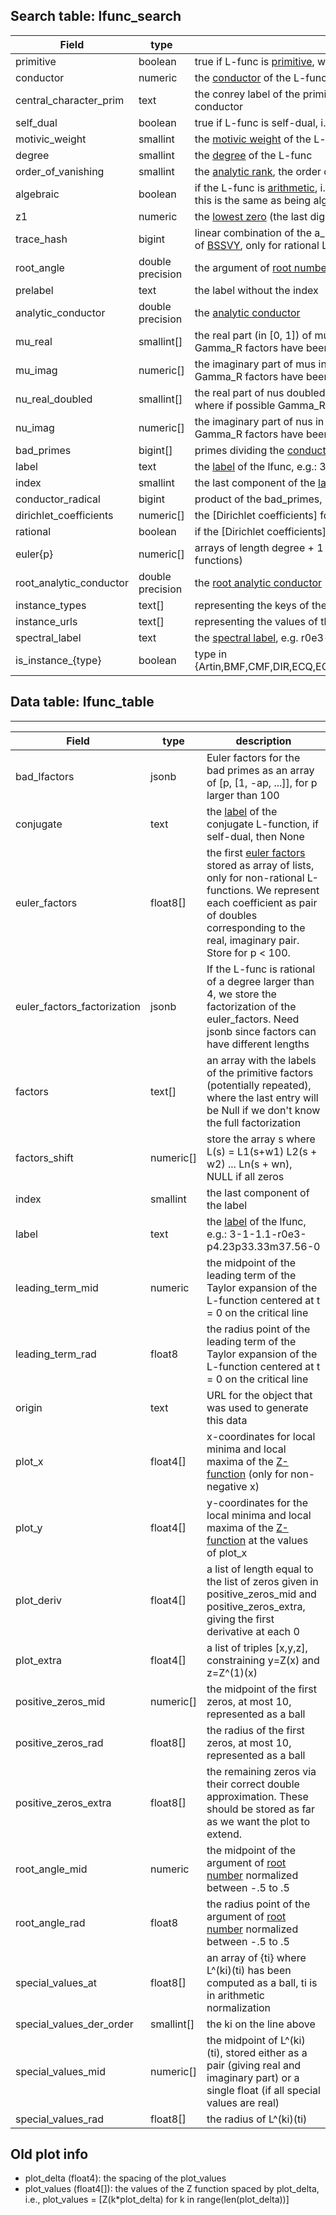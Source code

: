 
Search table: lfunc_search
--------------------------

| Field | type | description |
|----------|    ------     | ----- |
primitive                     |boolean             | true if L-func is [primitive], we use the second moment in many instances to decide this
conductor                     |numeric             | the [conductor] of the L-func
central_character_prim        |text                | the conrey label of the primitive character that induces the [central character] of modulus equal the conductor
self_dual                     |boolean             | true if L-func is self-dual, i.e., all Dirichlet coefficients are real
motivic_weight                |smallint            | the [motivic weight] of the L-func
degree                        |smallint            | the [degree] of the L-func
order_of_vanishing            |smallint            | the [analytic rank], the order of vanishing at its central point
algebraic                     |boolean             | if the L-func is [arithmetic], i.e. normalized [Dirichlet coefficients] are algebraic numbers, conjecturally this is the same as being algebraic
z1                            |numeric             | the [lowest zero] (the last digit may have an error of +-1, e.g., we could represent pi as 3.1416)
trace_hash                    |bigint              | linear combination of the a_p between 2^12 and 2^13 reduced mod 2^61-1 as defined in Section 4.3 of [BSSVY](https://arxiv.org/abs/1602.03715), only for rational L-functions
root_angle                    |double precision    | the argument of [root number] normalized between -.5 to .5
prelabel                      |text                | the label without the index
analytic_conductor            |double precision    | the [analytic conductor]
mu_real                       |smallint[]          | the real part (in [0, 1]) of mus in the analytic normalization the [functional equation], where if possible Gamma_R factors have been converted to Gamma_C
mu_imag                       |numeric[]           | the imaginary part of mus in the analytic normalization the [functional equation], where if possible Gamma_R factors have been converted to Gamma_C
nu_real_doubled               |smallint[]          | the real part of nus doubled, so they are integers, in the analytic normalization the [functional equation], where if possible Gamma_R factors have been converted to Gamma_C
nu_imag                       |numeric[]           | the imaginary part of nus in the analytic normalization the [functional equation], where if possible Gamma_R factors have been converted to Gamma_C
bad_primes                    |bigint[]            | primes dividing the [conductor]
label                         |text                | the [label] of the lfunc, e.g.: 3-1-1.1-r0e3-p4.23p33.33m37.56-0
index                         |smallint            | the last component of the [label]
conductor_radical             |bigint              | product of the bad_primes, i.e., the primes dividing the [conductor]
dirichlet_coefficients        |numeric[]           | the [Dirichlet coefficients] for rational L-functions in arithmetic normalisation starting with a_1
rational                      |boolean             | if the [Dirichlet coefficients] in arithmetic normalisation are rational
euler{p}                      |numeric[]           | arrays of length degree + 1 representing the [euler factors] for p = 2, 3, 5,..., 97 (only for rational L-functions)
root_analytic_conductor       |double precision    | the [root analytic conductor]
instance_types                |text[]              | representing the keys of the multimap url(type) -> url(instance)
instance_urls                 |text[]              | representing the values of the multimap url(type) -> url(instance)
spectral_label                |text                | the [spectral label], e.g. r0e3-p4.23p33.33m37.56
is_instance_{type}            |boolean             | type in {Artin,BMF,CMF,DIR,ECQ,ECQSymPower,ECNF,G2Q,HMF,MaassGL3,MaassGL4,MaassGSp4,NF,HGM}






Data table: lfunc_table
-----------------------
____________
| Field | type | description |
|----------|    ------     | ----- |
bad_lfactors                  |jsonb               | Euler factors for the bad primes as an array of [p, [1, -ap, ...]], for p larger than 100
conjugate                     |text                | the [label] of the conjugate L-function, if self-dual, then None
euler_factors                 |float8[]            | the first [euler factors] stored as array of lists, only for non-rational L-functions.  We represent each coefficient as pair of doubles corresponding to the real, imaginary pair. Store for p < 100.
euler_factors_factorization |jsonb | If the L-func is rational of a degree larger than 4, we store the factorization of the euler_factors.  Need jsonb since factors can have different lengths
factors                       |text[]              | an array with the labels of the primitive factors (potentially repeated), where the last entry will be Null if we don't know the full factorization
factors_shift                 |numeric[]           | store the array s where L(s) = L1(s+w1) L2(s + w2) ... Ln(s + wn), NULL if all zeros
index                         |smallint            | the last component of the label
label                         |text                | the [label] of the lfunc, e.g.: 3-1-1.1-r0e3-p4.23p33.33m37.56-0
leading_term_mid              |numeric             | the midpoint of the leading term of the Taylor expansion of the L-function centered at t = 0 on the critical line
leading_term_rad              |float8              | the radius point of the leading term of the Taylor expansion of the L-function centered at t = 0 on the critical line
origin                        |text                | URL for the object that was used to generate this data
plot_x                        |float4[]            | x-coordinates for local minima and local maxima of the [Z-function] (only for non-negative x)
plot_y                        |float4[]            | y-coordinates for the local minima and local maxima of the [Z-function] at the values of plot_x
plot_deriv                    |float4[]            | a list of length equal to the list of zeros given in positive_zeros_mid and positive_zeros_extra, giving the first derivative at each 0
plot_extra                    |float4[]            | a list of triples [x,y,z], constraining y=Z(x) and z=Z^(1)(x)
positive_zeros_mid            |numeric[]           | the midpoint of the first zeros, at most 10, represented as a ball
positive_zeros_rad            |float8[]            | the radius of the first zeros, at most 10, represented as a ball
positive_zeros_extra          |float8[]            | the remaining zeros via their correct double approximation.  These should be stored as far as we want the plot to extend.
root_angle_mid                |numeric             | the midpoint of the argument of [root number] normalized between -.5 to .5
root_angle_rad                |float8              | the radius point of the argument of [root number] normalized between -.5 to .5
special_values_at             |float8[]            | an array of {ti} where L^(ki)(ti) has been computed as a ball, ti is in arithmetic normalization
special_values_der_order      |smallint[]          | the ki on the line above
special_values_mid            |numeric[]           | the midpoint of L^(ki)(ti), stored either as a pair (giving real and imaginary part) or a single float (if all special values are real)
special_values_rad            |float8[]            | the radius of L^(ki)(ti)


[Dirichlet coefficient]: https://beta.lmfdb.org/knowledge/show/lfunction.dirichlet_series
[analytic conductor]: https://beta.lmfdb.org/knowledge/show/lfunction.analytic_conductor
[analytic rank]: https://beta.lmfdb.org/knowledge/show/lfunction.analytic_rank
[arithmetic]: https://beta.lmfdb.org/knowledge/show/lfunction.arithmetic
[central character]: https://beta.lmfdb.org/knowledge/show/lfunction.central_character
[conductor]: https://beta.lmfdb.org/knowledge/show/lfunction.conductor
[degree]: https://beta.lmfdb.org/knowledge/show/lfunction.degree
[euler factors]: https://beta.lmfdb.org/knowledge/show/lfunction.euler_product
[functional equation]: https://beta.lmfdb.org/knowledge/show/lfunction.functional_equation
[label]: https://beta.lmfdb.org/knowledge/show/lfunction.label
[lowest zero]: https://beta.lmfdb.org/knowledge/show/lfunction.zeros
[motivic weight]: https://beta.lmfdb.org/knowledge/show/lfunction.motivic_weight
[primitive]: https://beta.lmfdb.org/knowledge/show/lfunction.primitive
[root analytic conductor]: https://beta.lmfdb.org/knowledge/show/lfunction.root_analytic_conductor
[root number]: https://beta.lmfdb.org/knowledge/show/lfunction.sign
[spectral label]: https://beta.lmfdb.org/knowledge/show/lfunction.spectral_label
[Z-function]: https://beta.lmfdb.org/knowledge/show/lfunction.zfunction

Old plot info
-------------

* plot_delta (float4): the spacing of the plot_values
* plot_values (float4[]): the values of the Z function spaced by plot_delta, i.e., plot_values = [Z(k*plot_delta) for k in range(len(plot_delta))]

